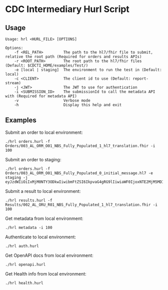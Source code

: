# CDC Intermediary Hurl Script

## Usage

```
Usage: hrl <HURL_FILE> [OPTIONS]

Options:
    -f <REL_PATH>         The path to the hl7/fhir file to submit, relative the root path (Required for orders and results APIs)
    -r <ROOT_PATH>        The root path to the hl7/fhir files (Default: $CDCTI_HOME/examples/Test/)
    -e [local | staging]  The environment to run the test in (Default: local)
    -c <CLIENT>           The client id to use (Default: report-stream)
    -j <JWT>              The JWT to use for authentication
    -i <SUBMISSION_ID>    The submissionId to call the metadata API with (Required for metadata API)
    -v                    Verbose mode
    -h                    Display this help and exit
```

## Examples

Submit an order to local environment:
```
./hrl orders.hurl -f Orders/003_AL_ORM_O01_NBS_Fully_Populated_1_hl7_translation.fhir -i 100
```

Submit an order to staging:
```
./hrl orders.hurl -f Orders/003_AL_ORM_O01_NBS_Fully_Populated_0_initial_message.hl7 -e staging -j eyJzdWIiOiIxMjM0NTY3ODkwIiwibmFtZSI6IkpvaG4gRG9lIiwiaWF0IjoxNTE2MjM5MDIyfQ

```

Submit a result to local environment:
```
./hrl results.hurl -f Results/002_AL_ORU_R01_NBS_Fully_Populated_1_hl7_translation.fhir -i 100
```

Get metadata from local environment:
```
./hrl metadata -i 100
```

Authenticate to local environment:
```
./hrl auth.hurl
```

Get OpenAPI docs from local environment:
```
./hrl openapi.hurl
```

Get Health info from local environment:
```
./hrl health.hurl
```
